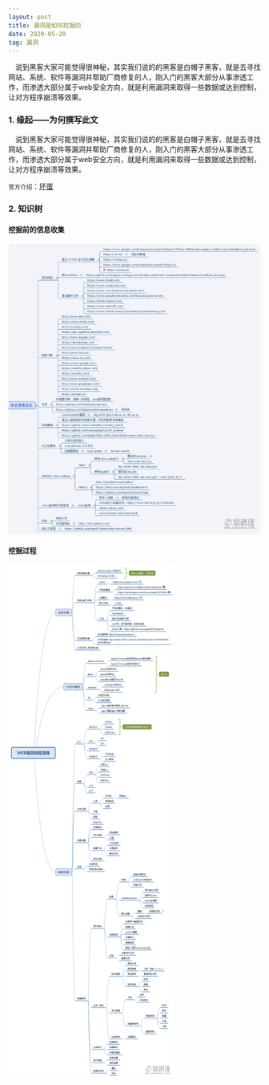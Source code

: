```yaml
---
layout: post
title: 漏洞是如何挖掘的
date: 2020-05-20 
tag: 漏洞
---
```


　说到黑客大家可能觉得很神秘，其实我们说的的黑客是白帽子黑客，就是去寻找网站、系统、软件等漏洞并帮助厂商修复的人，刚入门的黑客大部分从事渗透工作，而渗透大部分属于web安全方向，就是利用漏洞来取得一些数据或达到控制，让对方程序崩溃等效果。

### 1. 缘起——为何撰写此文

　说到黑客大家可能觉得很神秘，其实我们说的的黑客是白帽子黑客，就是去寻找网站、系统、软件等漏洞并帮助厂商修复的人，刚入门的黑客大部分从事渗透工作，而渗透大部分属于web安全方向，就是利用漏洞来取得一些数据或达到控制，让对方程序崩溃等效果。

`官方介绍`：[坏蛋](https://www.zhihu.com/people/yin-chang-ni/answers)
### 2. 知识树
#### 挖掘前的信息收集

![](/images/H/挖掘前的信息收集.jpg)

#### 挖掘过程

![](/images/H/漏洞挖掘.png)










